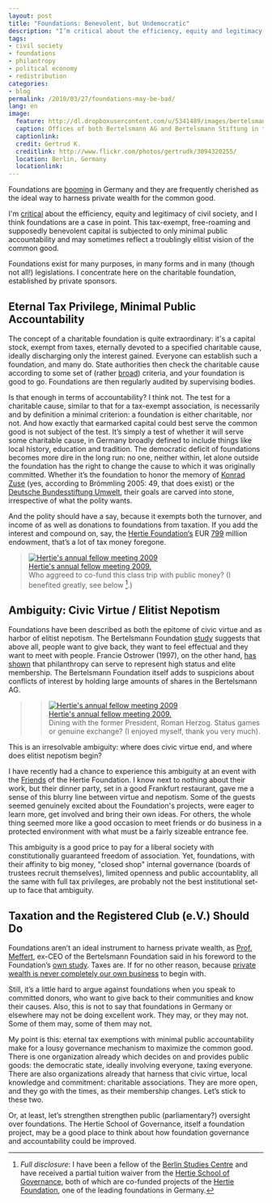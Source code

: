 ```yaml
---
layout: post
title: "Foundations: Benevolent, but Undemocratic"
description: "I’m critical about the efficiency, equity and legitimacy of civil society, and I think foundations are a case in point. This tax-exempt, free-roaming and supposedly benevolent capital is subjected to only minimal public accountability and may sometimes reflect a troublingly elitist vision of the common good."
tags: 
- civil society
- foundations
- philantropy
- political economy
- redistribution
categories:
- blog
permalink: /2010/03/27/foundations-may-be-bad/
lang: en
image:
  feature: http://dl.dropboxusercontent.com/u/5341489/images/bertelsmann-house-berlin_crop.jpg
  caption: Offices of both Bertelsmann AG and Bertelsmann Stiftung in the Kommandantenhaus
  captionlink: 
  credit: Gertrud K.
  creditlink: http://www.flickr.com/photos/gertrudk/3094320255/
  location: Berlin, Germany
  locationlink:
---
```


Foundations are [booming](http://www.bertelsmann-stiftung.de/cps/rde/xchg/SID-CC989C28-505DA861/bst/hs.xsl/prj_8591_8597.htm) in Germany and they are frequently cherished as the ideal way to harness private wealth for the common good.

I'm [critical](http://maxheld.de/2010/03/24/civil-society-dysfunctions/) about the efficiency, equity and legitimacy of civil society, and I think foundations are a case in point. 
This tax-exempt, free-roaming and supposedly benevolent capital is subjected to only minimal public accountability and may sometimes reflect a troublingly elitist vision of the common good.

Foundations exist for many purposes, in many forms and in many (though not all!) legislations. I concentrate here on the charitable foundation, established by private sponsors.


## Eternal Tax Privilege, Minimal Public Accountability

The concept of a charitable foundation is quite extraordinary: 
it's a capital stock, exempt from taxes, eternally devoted to a specified charitable cause, ideally discharging only the interest gained. Everyone can establish such a foundation, and many do. 
State authorities then check the charitable cause according to some set of (rather [broad](http://de.wikipedia.org/wiki/Gemeinn%C3%BCtzigkeit)) criteria, and your foundation is good to go. 
Foundations are then regularly audited by supervising bodies.

Is that enough in terms of accountability? 
I think not. 
The test for a charitable cause, similar to that for a tax-exempt association, is necessarily and by definition a minimal criterion: 
a foundation is either charitable, nor not. 
And how exactly that earmarked capital could best serve the common good is not subject of the test. 
It’s simply a test of whether it will serve some charitable cause, in Germany broadly defined to include things like local history, education and tradition. 
The democratic deficit of foundations becomes more dire in the long run: 
no one, neither within, let alone outside the foundation has the right to change the cause to which it was originally committed. 
Whether it’s the foundation to honor the memory of [Konrad Zuse](http://en.wikipedia.org/wiki/Konrad_Zuse) (yes, according to Brömmling 2005: 49, that does exist) or the [Deutsche Bundesstiftung Umwelt](http://www.dbu.de), their goals are carved into stone, irrespective of what the polity wants.

And the polity should have a say, because it exempts both the turnover, and income of as well as donations to foundations from taxation. 
If you add the interest and compound on, say, the [Hertie Foundation‘s](http://www.ghst.de) EUR [799](http://de.wikipedia.org/wiki/Stiftung#Gro.C3.9Fe_Stiftungen) million endowment, that’s a lot of tax money foregone.

>[![Hertie's annual fellow meeting 2009](http://img.youtube.com/vi/WDKLyOZlY9A/0.jpg)](http://www.youtube.com/watch?v=WDKLyOZlY9A)    
>[Hertie's annual fellow meeting 2009.](https://www.youtube.com/watch?v=WDKLyOZlY9A)    
> Who aggreed to co-fund this class trip with public money?
> (I benefited greatly, see below [^1].)


## Ambiguity: Civic Virtue / Elitist Nepotism

Foundations have been described as both the epitome of civic virtue and as harbor of elitist nepotism. 
The Bertelsmann Foundation [study](http://www.bertelsmann-stiftung.de/cps/rde/xchg/SID-E2020E5F-57EBD779/bst/hs.xsl/publikationen_29333.htm) suggests that above all, people want to give back, they want to feel effectual and they want to meet with people. 
Francie Ostrower (1997), on the other hand, [has shown](http://books.google.de/books?id=9XjqgAc-OhgC&printsec=frontcover&dq=francie+ostrower&source=bl&ots=NKezt0uUJj&sig=9FT8L1BMHptu5SgR3PvKW_I6fh0&hl=de&ei=-kOsS-WJMYelsAbwtsXaDg&sa=X&oi=book_result&ct=result&resnum=5&ved=0CB8Q6AEwBA#v=onepage&q=&f=false) that philanthropy can serve to represent high status and elite membership. 
The Bertelsmann Foundation itself adds to suspicions about conflicts of interest by holding large amounts of shares in the Bertelsmann AG.

>>[![Hertie's annual fellow meeting 2009](http://img.youtube.com/vi/5h4KRxa44Ag/0.jpg)](http://www.youtube.com/watch?v=5h4KRxa44Ag)    
>[Hertie's annual fellow meeting 2009.](https://www.youtube.com/watch?v=5h4KRxa44Ag)    
> Dining with the former President, Roman Herzog.
> Status games or genuine exchange?
> (I enjoyed myself, thank you very much).

This is an irresolvable ambiguity: 
where does civic virtue end, and where does elitist nepotism begin?

I have recently had a chance to experience this ambiguity at an event with the [Friends](http://www.freunde.ghst.de/index.php/de/satzung) of the Hertie Foundation. 
I know next to nothing about their work, but their dinner party, set in a good Frankfurt restaurant, gave me a sense of this blurry line between virtue and nepotism. 
Some of the guests seemed genuinely excited about the Foundation's projects, were eager to learn more, get involved and bring their own ideas. 
For others, the whole thing seemed more like a good occasion to meet friends or do business in a protected environment with what must be a fairly sizeable entrance fee.

This ambiguity is a good price to pay for a liberal society with constitutionally guaranteed freedom of association. 
Yet, foundations, with their affinity to big money, "closed shop" internal governance (boards of trustees recruit themselves), limited openness and public accountablity, all the same with full tax privileges, are probably not the best institutional set-up to face that ambiguity.


## Taxation and the Registered Club (e.V.) Should Do

Foundations aren’t an ideal instrument to harness private wealth, as [Prof. Meffert](http://de.wikipedia.org/wiki/Heribert_Meffert), ex-CEO of the Bertelsmann Foundation said in his foreword to the Foundation’s [own study](http://www.bertelsmann-stiftung.de/cps/rde/xchg/SID-E2020E5F-57EBD779/bst/hs.xsl/publikationen_29333.htm). 
Taxes are. 
If for no other reason, because [private wealth is never completely our own business](http://maxheld.wordpress.com/2010/03/27/foundations-may-be-bad/2010/03/27/sloterdijk/) to begin with.

Still, it’s a little hard to argue against foundations when you speak to committed donors, who want to give back to their communities and know their causes. 
Also, this is not to say that foundations in Germany or elsewhere may not be doing excellent work. 
They may, or they may not. 
Some of them may, some of them may not.

My point is this: 
eternal tax exemptions with minimal public accountability make for a lousy governance mechanism to maximize the common good. 
There is one organization already which decides on and provides public goods: 
the democratic state, ideally involving everyone, taxing everyone. 
There are also organizations already that harness that civic virtue, local knowledge and commitment: 
charitable associations. 
They are more open, and they go with the times, as their membership changes. 
Let’s stick to these two.

Or, at least, let’s strengthen strengthen public (parliamentary?) oversight over foundations. 
The Hertie School of Governance, itself a foundation project, may be a good place to think about how foundation governance and accountability could be improved.

[^1]: *Full disclosure*: I have been a fellow of the [Berlin Studies Centre](http://www.studienkolleg-zu-berlin.de/) and have received a partial tuition waiver from the [Hertie School of Governance](http://www.hertie-school.org), both of which are co-funded projects of the [Hertie Foundation](http://www.ghst.de), one of the leading foundations in Germany.
